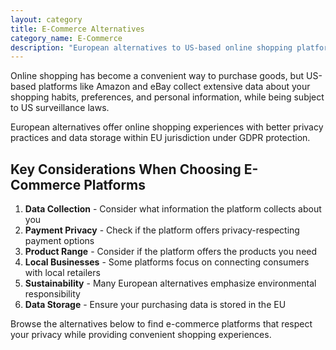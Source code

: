 ```yaml
---
layout: category
title: E-Commerce Alternatives
category_name: E-Commerce
description: "European alternatives to US-based online shopping platforms like Amazon and eBay. These services offer online shopping while keeping your purchasing data and preferences in the EU."
---
```


Online shopping has become a convenient way to purchase goods, but US-based platforms like Amazon and eBay collect extensive data about your shopping habits, preferences, and personal information, while being subject to US surveillance laws.

European alternatives offer online shopping experiences with better privacy practices and data storage within EU jurisdiction under GDPR protection.

## Key Considerations When Choosing E-Commerce Platforms

1. **Data Collection** - Consider what information the platform collects about you
2. **Payment Privacy** - Check if the platform offers privacy-respecting payment options
3. **Product Range** - Consider if the platform offers the products you need
4. **Local Businesses** - Some platforms focus on connecting consumers with local retailers
5. **Sustainability** - Many European alternatives emphasize environmental responsibility
6. **Data Storage** - Ensure your purchasing data is stored in the EU

Browse the alternatives below to find e-commerce platforms that respect your privacy while providing convenient shopping experiences.